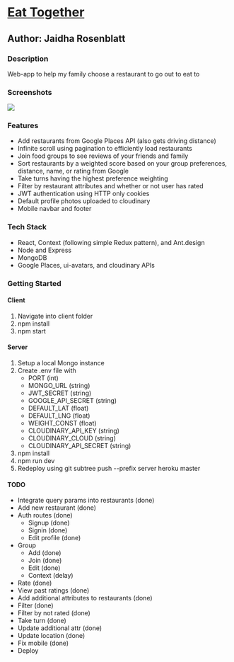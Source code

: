 # [Eat Together](https://family-foods.netlify.app)

## Author: Jaidha Rosenblatt

### Description

Web-app to help my family choose a restaurant to go out to eat to

### Screenshots

![](https://i.imgur.com/EuYpfKF.png)

### Features

- Add restaurants from Google Places API (also gets driving distance)
- Infinite scroll using pagination to efficiently load restaurants
- Join food groups to see reviews of your friends and family
- Sort restaurants by a weighted score based on your group preferences, distance, name, or rating from Google
- Take turns having the highest preference weighting
- Filter by restaurant attributes and whether or not user has rated
- JWT authentication using HTTP only cookies
- Default profile photos uploaded to cloudinary
- Mobile navbar and footer

### Tech Stack

- React, Context (following simple Redux pattern), and Ant.design
- Node and Express
- MongoDB
- Google Places, ui-avatars, and cloudinary APIs

### Getting Started

#### Client

1. Navigate into client folder
2. npm install
3. npm start

#### Server

1. Setup a local Mongo instance
2. Create .env file with
   - PORT (int)
   - MONGO_URL (string)
   - JWT_SECRET (string)
   - GOOGLE_API_SECRET (string)
   - DEFAULT_LAT (float)
   - DEFAULT_LNG (float)
   - WEIGHT_CONST (float)
   - CLOUDINARY_API_KEY (string)
   - CLOUDINARY_CLOUD (string)
   - CLOUDINARY_API_SECRET (string)
3. npm install
4. npm run dev
5. Redeploy using git subtree push --prefix server heroku master

#### TODO

- Integrate query params into restaurants (done)
- Add new restaurant (done)
- Auth routes (done)
  - Signup (done)
  - Signin (done)
  - Edit profile (done)
- Group
  - Add (done)
  - Join (done)
  - Edit (done)
  - Context (delay)
- Rate (done)
- View past ratings (done)
- Add additional attributes to restaurants (done)
- Filter (done)
- Filter by not rated (done)
- Take turn (done)
- Update additional attr (done)
- Update location (done)
- Fix mobile (done)
- Deploy
